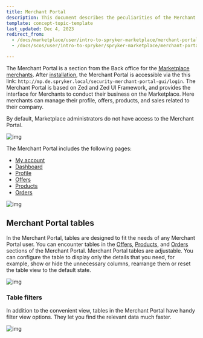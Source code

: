 ```yaml
---
title: Merchant Portal
description: This document describes the peculiarities of the Merchant Portal application.
template: concept-topic-template
last_updated: Dec 4, 2023
redirect_from:
  - /docs/marketplace/user/intro-to-spryker-marketplace/merchant-portal.html
  - /docs/scos/user/intro-to-spryker/spryker-marketplace/merchant-portal.html

---
```


The Merchant Portal is a section from the Back office for the [Marketplace merchants](/docs/pbc/all/merchant-management/{{site.version}}/marketplace/marketplace-merchant-feature-overview/marketplace-merchant-feature-overview.html). After [installation](/docs/dg/dev/set-up-spryker-locally/install-spryker/install-spryker.html), the Merchant Portal is accessible via the this link: `http://mp.de.spryker.local/security-merchant-portal-gui/login`.
The Merchant Portal is based on Zed and Zed UI Framework, and provides the interface for Merchants to conduct their business on the Marketplace. Here merchants can manage their profile, offers, products, and sales related to their company.


By default, Marketplace administrators do not have access to the Merchant Portal.

![img](https://spryker.s3.eu-central-1.amazonaws.com/docs/Marketplace/user+guides/Intro+to+the+Spryker+Marketplace/Merchant+Portal/merchant-portal-zed-ui-framework.png)

The Merchant Portal includes the following pages:

- [My account](/docs/pbc/all/merchant-management/{{site.version}}/marketplace/manage-in-the-merchant-portal/manage-merchant-account-details-and-settings.html)
- [Dashboard](/docs/pbc/all/merchant-management/{{site.version}}/marketplace/manage-in-the-merchant-portal/manage-merchants-performance-data.html)
- [Profile](/docs/marketplace/user/merchant-portal-user-guides/{{site.version}}/profile/editing-merchants-profile-details.html)
- [Offers](/docs/pbc/all/offer-management/{{site.version}}/marketplace/manage-product-offers.html)
- [Products](/docs/pbc/all/product-information-management/{{site.version}}/marketplace/manage-in-the-merchant-portal/abstract-products/create-marketplace-abstract-products.html)
- [Orders](/docs/pbc/all/order-management-system/{{site.version}}/marketplace/manage-merchant-orders.html)

![img](https://spryker.s3.eu-central-1.amazonaws.com/docs/Marketplace/user+guides/Intro+to+the+Spryker+Marketplace/Merchant+Portal/merchant-portal.gif)

## Merchant Portal tables

In the Merchant Portal, tables are designed to fit the needs of any Merchant Portal user.
You can encounter tables in the [Offers](/docs/pbc/all/offer-management/{{site.version}}/marketplace/manage-product-offers.html), [Products](/docs/pbc/all/product-information-management/{{site.version}}/marketplace/manage-in-the-merchant-portal/abstract-products/create-marketplace-abstract-products.html), and [Orders](/docs/pbc/all/order-management-system/{{site.version}}/marketplace/manage-merchant-orders.html) sections of the Merchant Portal.
Merchant Portal tables are adjustable. You can configure the table to display only the details that you need, for example, show or hide the unnecessary columns, rearrange them or reset the table view to the default state.

![img](https://spryker.s3.eu-central-1.amazonaws.com/docs/Marketplace/user+guides/Intro+to+the+Spryker+Marketplace/Merchant+Portal/merchant-portal-table-view.gif)

### Table filters
In addition to the convenient view, tables in the Merchant Portal have handy filter view options. They let you find the relevant data much faster.

![img](https://spryker.s3.eu-central-1.amazonaws.com/docs/Marketplace/user+guides/Intro+to+the+Spryker+Marketplace/Merchant+Portal/merchant-portal-table-filter.gif)
